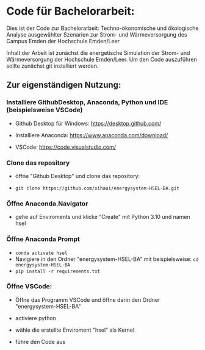 # Code für Bachelorarbeit:
Dies ist der Code zur Bachelorarbeit: Techno-ökonomische und ökologische Analyse ausgewählter Szenarien zur Strom- und Wärmeversorgung des Campus Emden der Hochschule Emden/Leer

Inhalt der Arbeit ist zunächst die energetische Simulation der Strom- und Wärmeversorgung der Hochschule Emden/Leer.
Um den Code auszuführen sollte zunächst git installiert werden. 

## Zur eigenständigen Nutzung: 

### Installiere GithubDesktop, Anaconda, Python und IDE (beispielsweise VSCode)

- Github Desktop für Windows: https://desktop.github.com/

- Installiere Anaconda: https://www.anaconda.com/download/

- VSCode: https://code.visualstudio.com/


### Clone das repository

 - öffne "Github Desktop" und clone das repository:

- `git clone https://github.com/xihaui/energysystem-HSEL-BA.git`

### Öffne Anaconda.Navigator

- gehe auf Enviroments und klicke "Create" mit Python 3.10 und namen hsel

### Öffne Anaconda Prompt

- `conda activate hsel`
- Navigiere in den Ordner "energysystem-HSEL-BA" mit beispielsweise: `cd energysystem-HSEL-BA`
- `pip install -r requirements.txt`

### Öffne VSCode:

- Öffne das Programm VSCode und öffne darin den Ordner "energysystem-HSEL-BA"

- activiere python

- wähle die erstellte Enviroment "hsel" als Kernel

- führe den Code aus
